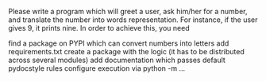 Please write a program which will greet a user, ask him/her for a number, and translate the number into words
representation. For instance, if the user gives 9, it prints nine. In order to achieve this, you need

find a package on PYPI which can convert numbers into letters
add requirements.txt
create a package with the logic (it has to be distributed across several modules)
add documentation which passes default pydocstyle rules
configure execution via python -m ...
